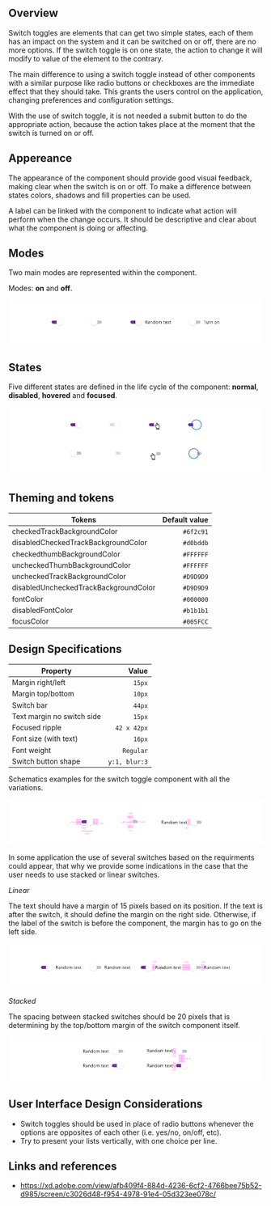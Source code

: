 ## Overview

Switch toggles are elements that can get two simple states, each of them has an impact on the system and it can be switched on or off, there are no more options.
If the switch toggle is on one state, the action to change it will modify to value of the element to the contrary.

The main difference to using a switch toggle instead of other components with a similar purpose like radio buttons or checkboxes are the immediate effect that they should take. This grants the users control on the application, changing preferences and configuration settings.

With the use of switch toggle, it is not needed a submit button to do the appropriate action, because the action takes place at the moment that the switch is turned on or off.

## Appereance

The appearance of the component should provide good visual feedback, making clear when the switch is on or off. To make a difference between states colors, shadows and fill properties can be used.

A label can be linked with the component to indicate what action will perform when the change occurs. It should be descriptive and clear about what the component is doing or affecting.

## Modes

Two main modes are represented within the component.

Modes: __on__ and __off__.

![Switch modes](images/switch_modes.png)

## States

Five different states are defined in the life cycle of the component: __normal__, __disabled__, __hovered__ and __focused__.

![Switch modes](images/switch_states.png)

## Theming and tokens

| Tokens        | Default value |
| ------------- | -------------:|
| checkedTrackBackgroundColor      | `#6f2c91` |
| disabledCheckedTrackBackgroundColor      | `#d0bddb` |
| checkedthumbBackgroundColor | `#FFFFFF`  |
| uncheckedThumbBackgroundColor | `#FFFFFF`  |
| uncheckedTrackBackgroundColor | `#D9D9D9`  |
| disabledUncheckedTrackBackgroundColor | `#D9D9D9`  |
| fontColor | `#000000`  |
| disabledFontColor | `#b1b1b1`  |
| focusColor | `#005FCC`  |

## Design Specifications

| Property           | Value|
|--------------------|------:|
| Margin right/left  | `15px`|
| Margin top/bottom  | `10px`|
| Switch bar         | `44px` |
| Text margin no switch side | `15px` |
| Focused ripple       | `42 x 42px` |
| Font size (with text)| `16px` |
| Font weight        | `Regular` |
| Switch button shape| `y:1, blur:3` | 

Schematics examples for the switch toggle component with all the variations.

![Switch specifications](images/switch_specs.png)

In some application the use of several switches based on the requirments could appear, that why we provide some indications in the case that the user needs to use stacked or linear switches.

*Linear*  

The text should have a margin of 15 pixels based on its position. If the text is after the switch, it should define the margin on the right side. Otherwise, if the label of the switch is before the component, the margin has to go on the left side.

![Switch linear structure](images/switch_linear.png)

*Stacked*  

The spacing between stacked switches should be 20 pixels that is determining by the top/bottom margin of the switch component itself.

![Switch stacked structure](images/switch_stacked.png)

## User Interface Design Considerations

- Switch toggles should be used in place of radio buttons whenever the options are opposites of each other (i.e. yes/no, on/off, etc).
- Try to present your lists vertically, with one choice per line. 

## Links and references

- https://xd.adobe.com/view/afb409f4-884d-4236-6cf2-4766bee75b52-d985/screen/c3026d48-f954-4978-91e4-05d323ee078c/